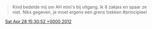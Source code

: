 > Kind bedelde mij om AH mini's bij uitgang\. Ik 8 zakjes en spaar ze niet\. Niks gegeven, je moet ergens een grens trekken \#principieel

<img src="../../media/tweet.ico" width="12" /> [Sat Apr 28 15:30:52 +0000 2012](https://twitter.com/DromerDenker/status/196260200943071232)
